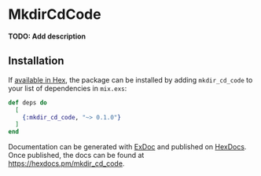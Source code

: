 # MkdirCdCode

**TODO: Add description**

## Installation

If [available in Hex](https://hex.pm/docs/publish), the package can be installed
by adding `mkdir_cd_code` to your list of dependencies in `mix.exs`:

```elixir
def deps do
  [
    {:mkdir_cd_code, "~> 0.1.0"}
  ]
end
```

Documentation can be generated with [ExDoc](https://github.com/elixir-lang/ex_doc)
and published on [HexDocs](https://hexdocs.pm). Once published, the docs can
be found at <https://hexdocs.pm/mkdir_cd_code>.

